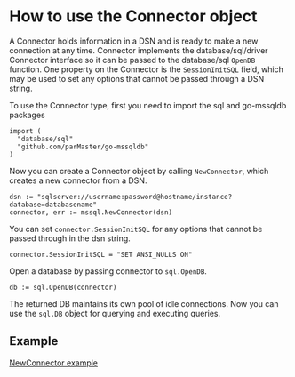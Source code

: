 # How to use the Connector object

A Connector holds information in a DSN and is ready to make a new connection at any time. Connector implements the database/sql/driver Connector interface so it can be passed to the database/sql `OpenDB` function. One property on the Connector is the `SessionInitSQL` field, which may be used to set any options that cannot be passed through a DSN string.

To use the Connector type, first you need to import the sql and go-mssqldb packages

```
import (
  "database/sql"
  "github.com/parMaster/go-mssqldb"
)
```

Now you can create a Connector object by calling `NewConnector`, which creates a new connector from a DSN.

```
dsn := "sqlserver://username:password@hostname/instance?database=databasename"
connector, err := mssql.NewConnector(dsn)
```

You can set `connector.SessionInitSQL` for any options that cannot be passed through in the dsn string.

`connector.SessionInitSQL = "SET ANSI_NULLS ON"`

Open a database by passing connector to `sql.OpenDB`.

`db := sql.OpenDB(connector)`

The returned DB maintains its own pool of idle connections. Now you can use the `sql.DB` object for querying and executing queries.

## Example
[NewConnector example](../newconnector_example_test.go)

